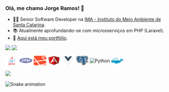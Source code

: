 ### Olá, me chamo Jorge Ramos! 👋

- :man_technologist: Senior Software Developer na <a href="https://www.ima.sc.gov.br/" target="_blank">IMA - Instituto do Meio Ambiente de Santa Catarina</a>.    
- :books: Atualmente aprofundando-se com microsserviços em PHP (Laravel).
- :blue_book: <a href="https://jorgeramos-dev.github.io" target="_blank">Aqui está meu portfólio</a>.

<a href="https://www.linkedin.com/in/jorge-ramos777/" target="_blank"><img src="https://img.shields.io/badge/-LinkedIn-%230077B5?style=for-the-badge&logo=linkedin&logoColor=white" target="_blank"></a> 
<a href = "mailto:dev-jorgeramos@gmail.com"><img src="https://img.shields.io/badge/-Gmail-%23333?style=for-the-badge&logo=gmail&logoColor=white" target="_blank"></a>
<div style="display: inline_block">
  
  <img align="center" alt="php" height="30" width="40" src="https://github.com/devicons/devicon/blob/master/icons/java/java-original-wordmark.svg">
  <img align="center" alt="php" height="30" width="40" src="https://github.com/devicons/devicon/blob/master/icons/php/php-plain.svg">
  <img align="center" alt="laravel" height="30" width="40" src="https://github.com/devicons/devicon/blob/master/icons/laravel/laravel-plain.svg">
  <img align="center" alt="Angular" height="30" width="40" src="https://raw.githubusercontent.com/devicons/devicon/master/icons/angularjs/angularjs-original.svg"> 
  <img align="center" alt="vuejs" height="30" width="40" src="https://github.com/devicons/devicon/blob/master/icons/vuejs/vuejs-plain.svg">
  <img align="center" alt="Postgre" height="30" width="40" src="https://raw.githubusercontent.com/devicons/devicon/master/icons/postgresql/postgresql-original.svg">
  <img align="center" alt="Python" height="30" width="40" src="https://cdn.jsdelivr.net/gh/devicons/devicon/icons/python/python-original.svg">
  <img align="center" alt="docker" height="30" width="40" src="https://github.com/devicons/devicon/blob/master/icons/docker/docker-plain.svg">
</div>
<br>
<img height="180em" src="https://github-readme-stats.vercel.app/api/top-langs/?username=jorgeramos-dev&layout=compact&langs_count=7&theme=dracula"/>

 ![Snake animation](https://github.com/jorgeramos-dev/jorgeramos-dev/blob/output/github-contribution-grid-snake.svg)
